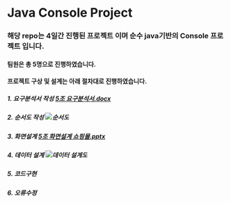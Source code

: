 # Java Console Project
### 해당 repo는 4일간 진행된 프로젝트 이며 순수 java기반의 Console 프로젝트 입니다.

#### 팀원은 총 5명으로 진행하였습니다.

#### 프로젝트 구상 및 설계는 아래 절차대로 진행하였습니다.

##### 1. 요구분석서 작성         [5조 요구분석서.docx](https://github.com/Hwang-97/Java_5team_Project/files/7455443/5.docx)

##### 2. 순서도 작성             ![순서도](https://user-images.githubusercontent.com/85034286/139723354-a85d36fd-5557-4acf-a381-cbe3e9236417.png)

##### 3. 화면설계               [5조 화면설계 쇼핑몰.pptx](https://github.com/Hwang-97/Java_5team_Project/files/7455444/5.pptx)
 
##### 4. 데이터 설계           ![데이터 설계도](https://user-images.githubusercontent.com/85034286/139723389-1267ff1b-751f-4ef4-9676-7d400b292dea.png)

##### 5. 코드구현               

##### 6. 오류수정               
